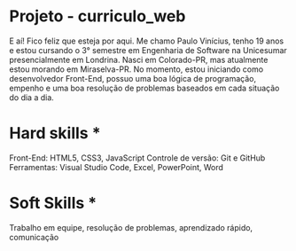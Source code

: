 # Projeto - curriculo_web

E aí! Fico feliz que esteja por aqui. Me chamo Paulo Vinícius, tenho 19 anos e estou cursando o 3° semestre em Engenharia de Software na Unicesumar presencialmente em Londrina. Nasci em Colorado-PR, mas atualmente estou morando em Miraselva-PR. No momento, estou iniciando como desenvolvedor Front-End, possuo uma boa lógica de programação, empenho e uma boa resolução de problemas baseados em cada situação do dia a dia.

# Hard skills *
Front-End: HTML5, CSS3, JavaScript
Controle de versão: Git e GitHub
Ferramentas: Visual Studio Code, Excel, PowerPoint, Word

# Soft Skills *
 Trabalho em equipe, resolução de problemas, aprendizado rápido, comunicação 



